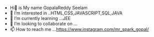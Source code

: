 -  Hi👋 is My name GopalaReddy Seelam 
- 👀 I’m interested in ..HTML,CSS,JAVASCRIPT,SQL,JAVA
- 🌱 I’m currently learning ...JEE
- 💞️ I’m looking to collaborate on ...
- 📫 How to reach me ...https://www.instagram.com/mr_spark_gopal/


<!---
GopalaReddySeelam/GopalaReddySeelam is a ✨ special ✨ repository because its `README.md` (this file) appears on your GitHub profile.
You can click the Preview link to take a look at your changes.
--->
